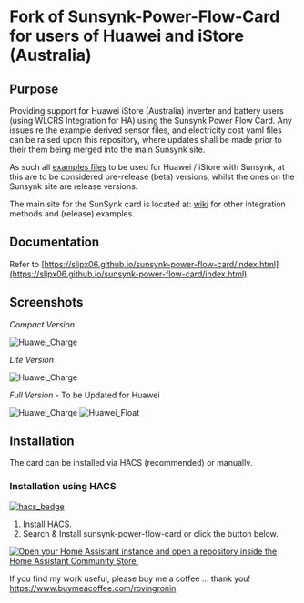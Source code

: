 # Fork of Sunsynk-Power-Flow-Card for users of Huawei and iStore (Australia)

## Purpose
Providing support for Huawei iStore (Australia) inverter and battery users (using WLCRS Integration for HA) using the Sunsynk Power Flow Card.
Any issues re the example derived sensor files, and electricity cost yaml files can be raised upon this repository, where updates shall be made prior to their them being merged into the main Sunsynk site. 

As such all [examples files](https://github.com/Roving-Ronin/sunsynk-power-flow-card/tree/master/docs/examples/huawei_packages) to be used for Huawei / iStore with Sunsynk, at this are to be considered pre-release (beta) versions, whilst the ones on the Sunsynk site are release versions.


The main site for the SunSynk card is located at: [wiki](https://github.com/slipx06/sunsynk-power-flow-card/wiki) for other integration methods and (release) examples.


## Documentation

Refer to [https://slipx06.github.io/sunsynk-power-flow-card/index.html](https://slipx06.github.io/sunsynk-power-flow-card/index.html)


## Screenshots
*Compact Version*

![Huawei_Charge](https://github.com/Roving-Ronin/sunsynk-power-flow-card/assets/108674933/1e4f3b07-472f-4102-9b18-fc6bdf4e42f7)


*Lite Version*

![Huawei_Charge](https://github.com/Roving-Ronin/sunsynk-power-flow-card/assets/108674933/f2aa6a73-e562-44ea-ae43-c2b76adf2b66)


*Full Version* - To be Updated for Huawei

![Huawei_Charge](https://github.com/Roving-Ronin/sunsynk-power-flow-card/assets/108674933/866b2646-cbb3-4145-94fd-0ebaa45cf85b)
![Huawei_Float](https://github.com/Roving-Ronin/sunsynk-power-flow-card/assets/108674933/2b9b4e97-64d3-41ff-a5a5-235e4d1197be)





## Installation

The card can be installed via HACS (recommended) or manually.

### Installation using HACS
[![hacs_badge](https://img.shields.io/badge/HACS-Default-blue.svg)](https://github.com/custom-components/hacs)


1. Install HACS.
2. Search & Install sunsynk-power-flow-card or click the button below.

[![Open your Home Assistant instance and open a repository inside the Home Assistant Community Store.](https://my.home-assistant.io/badges/hacs_repository.svg)](https://my.home-assistant.io/redirect/hacs_repository/?owner=slipx06&repository=sunsynk-power-flow-card&category=plugin)


If you find my work useful, please buy me a coffee ... thank you! https://www.buymeacoffee.com/rovingronin

